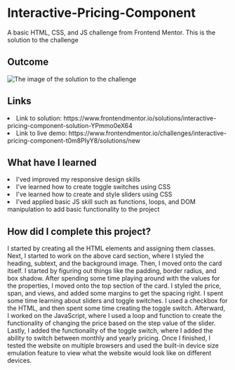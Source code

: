 # Interactive-Pricing-Component
A basic HTML, CSS, and JS challenge from Frontend Mentor. This is the solution to the challenge

<h2> Outcome </h2>

<img src="https://i.imgur.com/tgl3zW4.png" alt="The image of the solution to the challenge">

<h2> Links </h2>

<li> Link to solution: https://www.frontendmentor.io/solutions/interactive-pricing-component-solution-YPmmo0eX64 </li>
<li> Link to live demo: https://www.frontendmentor.io/challenges/interactive-pricing-component-t0m8PIyY8/solutions/new </li>

<h2> What have I learned </h2>

<li> I'ved improved my responsive design skills </li>
<li> I've learned how to create toggle switches using CSS </li>
<li> I've learned how to create and style sliders using CSS </li>
<li> I'ved applied basic JS skill such as functions, loops, and DOM manipulation to add basic functionality to the project  </li>

<h2> How did I complete this project? </h2>

<p> I started by creating all the HTML elements and assigning them classes. Next, I started to work on the above card section, where I styled the heading, subtext, and the background image. Then, I moved onto the card itself. I started by figuring out things like the padding, border radius, and box shadow. After spending some time playing around with the values for the properties, I moved onto the top section of the card. I styled the price, span, and views, and added some margins to get the spacing right. I spent some time learning about sliders and toggle switches. I used a checkbox for the HTML, and then spent some time creating the toggle switch. Afterward, I worked on the JavaScript, where I used a loop and function to create the functionality of changing the price based on the step value of the slider. Lastly, I added the functionality of the toggle switch, where I added the ability to switch between monthly and yearly pricing. Once I finished, I tested the website on multiple browsers and used the built-in device size emulation feature to view what the website would look like on different devices. </p>
